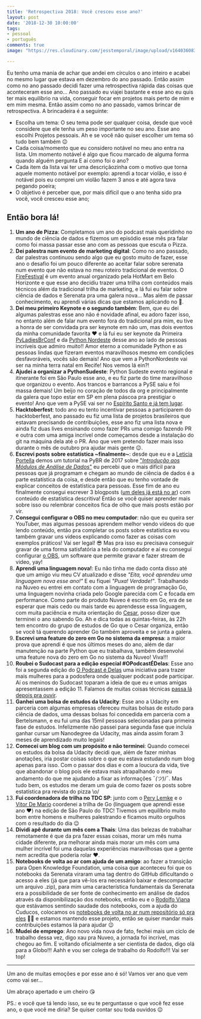```yaml
---
title: 'Retrospectiva 2018: Você cresceu esse ano?'
layout: post
date: '2018-12-30 10:00:00'
tags:
- pessoal
- português
comments: true
image: "https://res.cloudinary.com/jesstemporal/image/upload/v1640360835/covers/pessoal_unbpf7.png"

---
```

Eu tenho uma mania de achar que andei em círculos o ano inteiro e acabei no mesmo lugar que estava em dezembro do ano passado. Então assim como no ano passado decidi fazer uma retrospectiva rápida das coisas que aconteceram esse ano… Ano passado eu viajei bastante e esse ano eu quis ter mais equilíbrio na vida, conseguir focar em projetos mais perto de mim e em mim mesma. Então assim como no ano passado, vamos brincar de retrospectiva. A brincadeira é a seguinte:

* Escolha um tema: O seu tema pode ser qualquer coisa, desde que você considere que ele tenha um peso importante no seu ano. Esse ano escolhi Projetos pessoais. Ah e se você não quiser escolher um tema só tudo bem também 😉
* Cada coisa/momento que eu considero notável no meu ano entra na lista. Um momento notável é algo que ficou marcado de alguma forma quando alguém pergunta E aí como foi o ano?
* Cada item da lista vai ter uma descriçãozinha com o motivo que torna aquele momento notável por exemplo: aprendi a tocar violão, e isso é notável pois eu comprei um violão fazem 3 anos e até agora tava pegando poeira;
* O objetivo é perceber que, por mais difícil que o ano tenha sido pra você, você cresceu esse ano;

## Então bora lá!

 1. **Um ano de Pizza**: Completamos um ano do podcast mais queridinho no mundo de ciência de dados e fizemos um episódio esse mês pra falar como foi massa passar esse ano com as pessoas que escuta o Pizza.
 2. **Dei palestra num evento de marketing digital**: Como no ano passado, dar palestras continuou sendo algo que eu gosto muito de fazer, esse ano o desafio foi um pouco diferente ao aceitar falar sobre serenata num evento que não estava no meu roteiro tradicional de eventos. O [FireFestival](https://www.hotmart.com/fire/pt/) é um evento anual organizado pela HotMart em Belo Horizonte e que esse ano decidiu trazer uma trilha com conteúdos mais técnicos além da tradicional trilha de marketing, e lá fui eu falar sobre ciência de dados e Serenata pra uma galera nova… Mas além de passar conhecimento, eu aprendi várias dicas que estamos aplicando no 🍕.
 3. **Dei meu primeiro Keynote e o segundo também**: Bem, que eu dei algumas palestras esse ano não é novidade afinal, eu adoro fazer isso, no entanto além de falar num evento fora do tradicional pra mim, eu tive a honra de ser convidada pra ser keynote em não um, mas dois eventos da minha comunidade favorita ❤️ e lá fui eu ser keynote da Primeira [PyLadiesBrConf](http://pyladies-brazil.github.io/conf/) e da [Python Nordeste](https://2018.pythonnordeste.org/) desse ano ao lado de pessoas incríveis que admiro muito!! Amor eterno a comunidade Python e as pessoas lindas que fizeram eventos maravilhosos mesmo em condições desfavoráveis, vocês são demais! Ano que vem a PythonNordeste vai ser na minha terra natal em Recife! Nos vemos lá ein?!
 4. **Ajudei a organizar a PythonSudeste**: Python Sudeste evento regional e itinerante foi em São Paulo esse ano, e eu fiz parte do time maravilhoso que organizou o evento. Aos trancos e barrancos a PySE saiu e foi massa demais! Um beijo no coração de todos da org e principalmente da galera que topo estar em SP em plena páscoa pra prestigiar o evento! Ano que vem a PySE vai ser no [Espírito Santo e já tem lugar](http://2019.pythonsudeste.org/).
 5. **Hacktoberfest**: todo ano eu tento incentivar pessoas a participarem do hacktoberfest, ano passado eu fiz uma lista de projetos brasileiros que estavam precisando de contribuições, esse ano fiz uma lista nova e ainda fiz duas lives ensinando como fazer PRs uma comigo fazendo PR e outra com uma amiga incrível onde começamos desde a instalação do git na máquina dela até o PR. Ano que vem pretendo fazer mais isso durante o mês de outubro pra ajudar mais gente 😉.
 6. **Escrevi posts sobre estatística \~finalmente\~**: desde que eu e a [Leticia Portella](https://twitter.com/leleportella) demos um tutorial na PyBR de 2017 sobre ["_Introdução aos Módulos de Análise de Dados_"](https://github.com/leportella/tutorial-modulos-data-science) eu percebi que o mais difícil para pessoas que já programam e chegam ao mundo de ciência de dados é a parte estatística da coisa, e desde então que eu tenho vontade de explicar conceitos de estatística para pessoas. Esse fim de ano eu finalmente consegui escrever 3 blogposts ([um deles já está no ar](https://medium.com/pizzadedados/frequencia-o-que-e-e-como-calcular-f8b74e5d978a)) com conteúdo de estatística descritiva! Então se você quiser aprender mais sobre isso ou relembrar conceitos fica de olho que mais posts estão por vir.
 7. **Consegui configurar o OBS no meu computador**: não que eu queira ser YouTuber, mas algumas pessoas aprendem melhor vendo vídeos do que lendo conteúdo, então pra completar os posts sobre estatística eu vou também gravar uns vídeos explicando como fazer as coisas com exemplos práticos! Vai ser legal! 😎 Mas pra isso eu precisava conseguir gravar de uma forma satisfatória a tela do computador e aí eu consegui configurar [o OBS](https://obsproject.com/), um software que permite gravar e fazer stream de video, yay!
 8. **Aprendi uma linguagem nova!**: Eu não tinha me dado conta disso até que um amigo viu meu CV atualizado e disse _"Eita, você aprendeu uma linguagem nova esse ano!"_ E eu fiquei _"Puxa! Verdade!"_. Trabalhando na Nuveo eu entrei em contato com a linguagem de programação Go, uma linguagem novinha criada pelo Google parecida com C e focada em performance. Como parte do produto Nuveo é escrito em Go, era de se esperar que mais cedo ou mais tarde eu aprendesse essa linguagem, com muita paciência e muita orientação do [Cesar](http://twitter.com/crgimenes/), posso dizer que terminei o ano sabendo Go. Ah e dica todas as quintas-feiras, às 22h tem encontro do grupo de estudos de Go que o Cesar organiza, então se você tá querendo aprender Go também aproveita e se junta a galera.
 9. **Escrevi uma feature do zero em Go no sistema da empresa**: a maior prova que aprendi é que nos últimos meses do ano, além de dar manutenção na parte Python que eu trabalhava, também desenvolvi uma feature nova do zero em Go no sistema da Nuveo! Viva!!!
10. **Roubei o Sudocast para a edição especial #OPodcastÉDelas**: Esse ano foi a segunda edição do [O Podcast é Delas](http://opodcastedelas.com.br/) uma iniciativa para trazer mais mulheres para a podosfera onde qualquer podcast pode participar. Aí os meninos do Sudocast toparam a ideia de que eu e umas amigas apresentassem a edição 11. Falamos de muitas coisas técnicas [passa lá depois pra ouvir](https://www.sudocast.com.br/11-o-podcast-e-delas/).
11. **Ganhei uma bolsa de estudos da Udacity**: Esse ano a Udacity em parceria com algumas empresas ofereceu muitas bolsas de estudo para ciência de dados, uma dessas bolsas foi concedida em parceria com a Bertelsmann, e eu fui uma das 15mil pessoas selecionadas para primeira fase de estudos. Infelizmente não passei para segunda fase que incluía ganhar cursar um Nanodegree da Udacity, mas ainda assim foram 3 meses de aprendizado muito legais!
12. **Comecei um blog com um propósito e não terminei**: Quando comecei os estudos da bolsa da Udacity decidi que, além de fazer minhas anotações, iria postar coisas sobre o que eu estava estudando num blog apenas para isso. Com o passar dos dias e com a loucura da vida, tive que abandonar o blog pois ele estava mais atrapalhando o meu andamento do que me ajudando a fixar as informações ¯_(ツ)_/¯. Mas tudo bem, os estudos me deram um guia de como fazer os posts sobre estatística pra revista do pizza \\o/
13. **Fui coordenadora de trilha no TDC SP**: junto com o [Pery Lemke](https://twitter.com/perylemke) e o [Vitor De Mario](https://twitter.com/vdemario) coordenei a trilha de Go (linguagem que aprendi esse ano ❤️) na edição de São Paulo do TDC! Tivemos um equilíbrio muito bom entre homens e mulheres palestrando e ficamos muito orgulhos com o resultado do dia 😉
14. **Dividi apê durante um mês com a Thais**: Uma das belezas de trabalhar remotamente é que da pra fazer essas coisas, morar um mês numa cidade diferente, pra melhorar ainda mais morar um mês com uma mulher incrível foi uma daquelas experiências maravilhosas que a gente nem acredita que poderia rolar ❤️.
15. **Notebooks de volta ao ar com ajuda de um amigo**: ao fazer a transição para Open Knowledge Foundation, uma coisa que aconteceu foi que os notebooks da Serenata viraram uma tag dentro do GitHub dificultando o acesso a eles (já que para vê-los era necessário baixar e descompactar um arquivo .zip), para mim uma característica fundamentais da Serenata era a possibilidade de ser fonte de conhecimento em análise de dados através da disponibilização dos notebooks, então eu e o [Rodolfo Viana](http://twitter.com/rodolfoviana/) que estávamos sentindo saudade dos notebooks, com a ajuda do Cuducos, colocamos os [notebooks de volta no ar num repositório só pra eles](http://github.com/okfn-brasil/notebooks/) 🎉🎉 e estamos mantendo esse projeto, então se quiser mandar mais contribuições estamos lá para ajudar 😉
16. **Mudei de emprego**: Ano novo vida nova de fato, fechei mais um ciclo de trabalho dessa vez, digo xau pra Nuveo, a jornada foi incrível, mas chegou ao fim. E voltando oficialmente a ser cientista de dados, digo olá para a Globo!!! Aahh e vou ser colega de trabalho do Rodolfo!!! Vai ser top!

***

Um ano de muitas emoções e por esse ano é só! Vamos ver ano que vem como vai ser…

Um abraço apertado e um cheiro 😘

PS.: e você que tá lendo isso, se eu te perguntasse o que você fez esse ano, o que você me diria? Se quiser contar sou toda ouvidos 😉